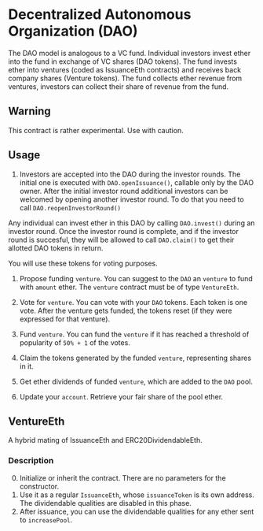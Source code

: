 # Decentralized Autonomous Organization (DAO)

The DAO model is analogous to a VC fund. 
Individual investors invest ether into the fund in exchange of VC shares (DAO tokens).
The fund invests ether into ventures (coded as IssuanceEth contracts) and receives back company shares (Venture tokens).
The fund collects ether revenue from ventures, investors can collect their share of revenue from the fund.

## Warning

This contract is rather experimental. Use with caution.

## Usage

1. Investors are accepted into the DAO during the investor rounds. The initial one is executed with `DAO.openIssuance()`, callable only by the DAO owner. After the initial investor round additional investors can be welcomed by opening another investor round. To do that you need to call `DAO.reopenInvestorRound()`

Any individual can invest ether in this DAO by calling `DAO.invest()` during an investor round. Once the investor round is complete, and if the investor round is succesful, they will be allowed to call `DAO.claim()` to get their allotted DAO tokens in return.

You will use these tokens for voting purposes. 

1. Propose funding `venture`. You can suggest to the `DAO` an `venture` to fund with `amount` ether. The `venture` contract must be of type `VentureEth`.

2. Vote for `venture`. You can vote with your `DAO` tokens. Each token is one vote. After the venture gets funded, the tokens reset (if they were expressed for that venture).

3. Fund `venture`. You can fund the `venture` if it has reached a threshold of popularity of `50% + 1` of the votes.

4. Claim the tokens generated by the funded `venture`, representing shares in it.

5. Get ether dividends of funded `venture`, which are added to the `DAO` pool.

6. Update your `account`. Retrieve your fair share of the pool ether.


## VentureEth

A hybrid mating of IssuanceEth and ERC20DividendableEth. 

### Description

0. Initialize or inherit the contract. There are no parameters for the constructor.
1. Use it as a regular `IssuanceEth`, whose `issuanceToken` is its own address. The dividendable qualities are disabled in this phase.
2. After issuance, you can use the dividendable qualities for any ether sent to `increasePool`.